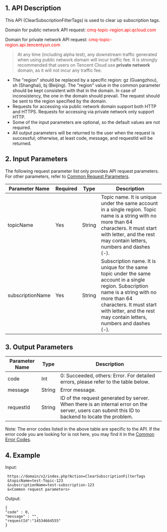 ﻿## 1. API Description

This API (ClearSubscriptionFilterTags) is used to clear up subscription tags.

Domain for public network API request: <font style="color:red">cmq-topic-region.api.qcloud.com</font>

Domain for private network API request: <font style="color:red">cmq-topic-region.api.tencentyun.com</font>

> At any time (including alpha test), any downstream traffic generated when using public network domain will incur traffic fee. It is strongly recommended that users on Tencent Cloud use **private network** domain, as it will not incur any traffic fee.

- The "region" should be replaced by a specific region: gz (Guangzhou), sh (Shanghai), bj (Beijing). The "region" value in the common parameter should be kept consistent with that in the domain. In case of inconsistency, the one in the domain should prevail. The request should be sent to the region specified by the domain.
- Requests for accessing via public network domain support both HTTP and HTTPS. Requests for accessing via private network only support HTTP.
- Some of the input parameters are optional, so the default values are not required.
- All output parameters will be returned to the user when the request is successful; otherwise, at least code, message, and requestId will be returned.

## 2. Input Parameters

The following request parameter list only provides API request parameters. For other parameters, refer to [Common Request Parameters](https://www.qcloud.com/doc/api/431/5883).

| Parameter Name | Required | Type | Description |
|---------|---------|---------|---------|
| topicName | Yes | String | Topic name. It is unique under the same account in a single region. Topic name is a string with no more than 64 characters. It must start with letter, and the rest may contain letters, numbers and dashes (-). |
| subscriptionName | Yes | String | Subscription name. It is unique for the same topic under the same account in a single region. Subscription name is a string with no more than 64 characters. It must start with letter, and the rest may contain letters, numbers and dashes (-). |

## 3. Output Parameters

| Parameter Name | Type | Description |
|---------|---------|---------|
| code | Int | 0: Succeeded, others: Error. For detailed errors, please refer to the table below. |
| message | String | Error message. |
| requestId | String | ID of the request generated by server. When there is an internal error on the server, users can submit this ID to backend to locate the problem. |


Note: The error codes listed in the above table are specific to the API. If the error code you are looking for is not here, you may find it in the [Common Error Codes](https://www.qcloud.com/document/product/406/5903).

## 4. Example

Input:

```
 https://domain/v2/index.php?Action=ClearSubscriptionFilterTags
 &topicName=test-Topic-123
 &subscriptionName=test-subscription-123
 &<Common request parameters>
```

Output:

```
{
"code" : 0,
"message" : "",
"requestId":"14534664555"
}
```







